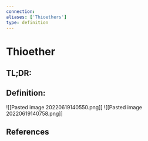 ```yaml
---
connection:
aliases: ['Thioethers']
type: definition
---
```


# Thioether

## TL;DR:


## Definition:
![[Pasted image 20220619140550.png]]
![[Pasted image 20220619140758.png]]

## References
